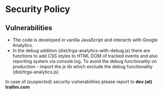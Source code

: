 # Security Policy

## Vulnerabilities

* The code is developed in vanilla JavaScript and interacts with Google Analytics.
* In the debug addition (dist/trga-analytics-with-debug.js) there are functions to add CSS styles to HTML DOM of tracked events and also reporting system via console.log. To avoid the debug functionality on production - import the js lib which exclude the debug functionality (dist/trga-analytics.js)


In case of (suspected) security vulnerabilities please report  to
**dev (at) trailim.com**
